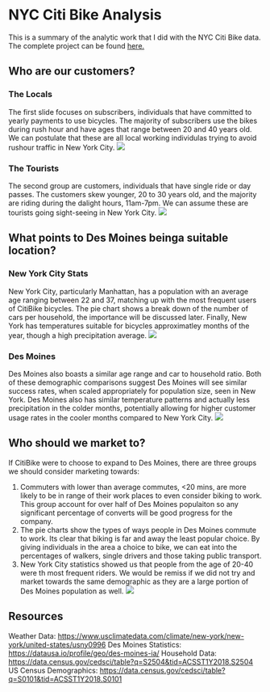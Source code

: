 # NYC Citi Bike Analysis 
This is a summary of the analytic work that I did with the NYC Citi Bike data. The complete project can be found [here.](https://public.tableau.com/profile/jasmeer.sangha#!/)
## Who are our customers?
### The Locals
The first slide focuses on subscribers, individuals that have committed to yearly payments to use bicycles. The majority of subscribers use the bikes during rush hour and have ages that range between 20 and 40 years old. We can postulate that these are all local working individulas trying to avoid rushour traffic in New York City.
![](https://github.com/JasmeerSangha/bikesharing/blob/master/images/Screenshot%20(88).png)

### The Tourists
The second group are customers, individuals that have single ride or day passes. The customers skew younger, 20 to 30 years old, and the majority are riding during the dalight hours, 11am-7pm. We can assume these are tourists going sight-seeing in New York City.
![](https://github.com/JasmeerSangha/bikesharing/blob/master/images/Screenshot%20(89).png)

## What points to Des Moines beinga suitable location?
### New York City Stats
New York City, particularly Manhattan, has a population with an average age ranging between 22 and 37, matching up with the most frequent users of CitiBike bicycles. The pie chart shows a break down of the number of cars per household, the importance will be discussed later. Finally, New York has temperatures suitable for bicycles approximatley  months of the year, though a high precipitation average.
![](https://github.com/JasmeerSangha/bikesharing/blob/master/images/Screenshot%20(90).png)

### Des Moines
Des Moines also boasts a similar age range and car to household ratio. Both of these demographic comparisons suggest Des Moines will see similar success rates, when scaled appropriately for population size, seen in New York. Des Moines also has similar temperature patterns and actually less precipitation in the colder months, potentially allowing for higher customer usage rates in the cooler months compared to New York City.
![](https://github.com/JasmeerSangha/bikesharing/blob/master/images/Screenshot%20(91).png)

## Who should we market to?
If CitiBike were to choose to expand to Des Moines, there are three groups we should consider marketing towards:
1. Commuters with lower than average commutes, <20 mins, are more likely to be in range of their work places to even consider biking to work. This group account for over half of Des Moines populaiton so any significant percentage of converts will be good progress for the company.
2. The pie charts show the types of ways people in Des Moines commute to work. Its clear that biking is far and away the least popular choice. By giving individuals in the area a choice to bike, we can eat into the percentages of walkers, single drivers and those taking public transport.
3. New York City statistics showed us that people from the age of 20-40 were th most frequent riders. We would be remiss if we did not try and market towards the same demographic as they are a large portion of Des Moines population as well.
![](https://github.com/JasmeerSangha/bikesharing/blob/master/images/Screenshot%20(92).png)

## Resources
Weather Data: https://www.usclimatedata.com/climate/new-york/new-york/united-states/usny0996
Des Moines Statistics: https://datausa.io/profile/geo/des-moines-ia/
Household Data: https://data.census.gov/cedsci/table?q=S2504&tid=ACSST1Y2018.S2504
US Census Demographics: https://data.census.gov/cedsci/table?q=S0101&tid=ACSST1Y2018.S0101
